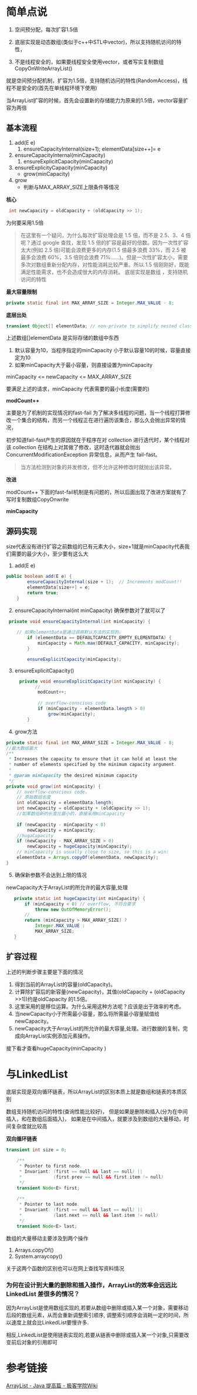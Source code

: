 # 简单点说
1. 空间预分配，每次扩容1.5倍

2. 底层实现是动态数组(类似于c++中STL中vector)，所以支持随机访问的特性，

3. 不是线程安全的，如果要线程安全使用vector，或者写实复制数组CopyOnWriteArrayList()


就是空间预分配机制，扩容为1.5倍，支持随机访问的特性(RandomAccess)，线程不是安全的(首先在单线程环境下使用)

当ArrayList扩容的时候，首先会设置新的存储能力为原来的1.5倍，vector容量扩容为两倍



## 基本流程


1. add(E e)
    1. ensureCapacityInternal(size+1);
    elementData[size++]= e
2. ensureCapacityInternal(minCapacity)
    1. ensureExplicitCapacity(minCapacity)
3. ensureExplicityCapacity(minCapacity)
    - grow(minCapacity)
4. grow
    - 判断与MAX_ARRAY_SIZE上限条件等情况

**核心**

```java
 int newCapacity = oldCapacity + (oldCapacity >> 1);
```

为何要采用1.5倍
>在这里有一个疑问，为什么每次扩容处理会是 1.5 倍，而不是 2.5、3、4 倍呢？通过 google 查找，发现 1.5 倍的扩容是最好的倍数。因为一次性扩容太大(例如 2.5 倍)可能会浪费更多的内存(1.5 倍最多浪费 33%，而 2.5 被最多会浪费 60%，3.5 倍则会浪费 71%……)。但是一次性扩容太小，需要多次对数组重新分配内存，对性能消耗比较严重。所以 1.5 倍刚刚好，既能满足性能需求，也不会造成很大的内存消耗。
底层实现是数组 ，支持随机访问的特性

**最大容量限制**

```java
private static final int MAX_ARRAY_SIZE = Integer.MAX_VALUE - 8;
```

**底层出处**

```java
transient Object[] elementData; // non-private to simplify nested class access
```
上述数组[]elementData 是实际存储的数组中东西

1. 默认容量为10，当程序指定的minCapacity 小于默认容量10的时候，容量直接定为10
2. 如果minCapacity大于最小容量，则直接设置为minCapacity

minCapacity <=  newCapacity <= MAX_ARRAY_SIZE

要满足上述的请求，minCapacity 代表需要的最小长度(需要的)


**modCount++**

主要是为了机制的实现情况的fast-fail 为了解决多线程的问题，当一个线程打算修改一个集合的结构，而另一个线程正在进行遍历该集合，那么久会抛出异常的情况，


初步知道fail-fast产生的原因就在于程序在对 collection 进行迭代时，某个线程对该 collection 在结构上对其做了修改，这时迭代器就会抛出 ConcurrentModificationException 异常信息，从而产生 fail-fast。
>当方法检测到对象的并发修改，但不允许这种修改时就抛出该异常。


**改进**

modCount++ 下面的fast-fail机制是有问题的，所以后面出现了改进方案就有了写时复制数组CopyOnwrite

**minCapacity**



## 源码实现

size代表没有进行扩容之前数组的已有元素大小，size+1就是minCapacity代表我们需要的最少大小，至少要有这么大

1. add(E e)

```java
public boolean add(E e) {
        ensureCapacityInternal(size + 1);  // Increments modCount!!
        elementData[size++] = e;
        return true;
    }
```


2. ensureCapacityInternal(int minCapacity) 确保参数对了就可以了

```java
 private void ensureCapacityInternal(int minCapacity) {
    
    // 如果elementData是通过调用默认方法的实现的， 
        if (elementData == DEFAULTCAPACITY_EMPTY_ELEMENTDATA) {
            minCapacity = Math.max(DEFAULT_CAPACITY, minCapacity);
        }

        ensureExplicitCapacity(minCapacity);
```  

3. ensureExplicitCapacity()  
```java
     private void ensureExplicitCapacity(int minCapacity) {
           //
            modCount++;
     
            // overflow-conscious code
            if (minCapacity - elementData.length > 0)
                grow(minCapacity);
        }

```

4. grow方法
```java
private static final int MAX_ARRAY_SIZE = Integer.MAX_VALUE - 8;
//最大数组最大
/**
 * Increases the capacity to ensure that it can hold at least the
 * number of elements specified by the minimum capacity argument.
 *
 * @param minCapacity the desired minimum capacity
 */
private void grow(int minCapacity) {
    // overflow-conscious code，
    // 原始数组长度
    int oldCapacity = elementData.length;
    int newCapacity = oldCapacity + (oldCapacity >> 1);
    //如果数组新的长度比最小的，直接采用minCapacity
    
    if (newCapacity - minCapacity < 0)
        newCapacity = minCapacity;
    //hugaCapacity
    if (newCapacity - MAX_ARRAY_SIZE > 0)
        newCapacity = hugeCapacity(minCapacity);
    // minCapacity is usually close to size, so this is a win:
    elementData = Arrays.copyOf(elementData, newCapacity);
}
```

5. 确保新参数不会达到上限的情况

newCapacity大于ArrayList的所允许的最大容量,处理

```java
   private static int hugeCapacity(int minCapacity) {
       if (minCapacity < 0) // overflow, 不符合要求
           throw new OutOfMemoryError();
       //
       return (minCapacity > MAX_ARRAY_SIZE) ?
           Integer.MAX_VALUE :
           MAX_ARRAY_SIZE;
   }
```

## 扩容过程

上述的判断步骤主要是下面的情况

1. 得到当前的ArrayList的容量(oldCapacity)。
2. 计算除扩容后的新容量(newCapacity)，其值(oldCapacity + (oldCapacity >>1))约是oldCapacity 的1.5倍。
3. 这里采用的是移位运算。为什么采用这种方法呢？应该是出于效率的考虑。
4. 当newCapacity小于所需最小容量，那么将所需最小容量赋值给newCapacity。
5. newCapacity大于ArrayList的所允许的最大容量,处理。进行数据的复制，完成向ArrayList实例添加元素操作。

接下看才查看hugeCapacity(minCapacity )



# 与LinkedList

底层实现是双向循环链表，所以ArrayList的区别本质上就是数组和链表的本质区别

数组支持随机访问的特性(查询性能比较好)， 但是如果是删除和插入(分为在中间插入，和在数组后面插入)， 如果是在中间插入，就要涉及到数组的大量移动，时间复杂度就比较高



**双向循环链表**

```java
transient int size = 0;
 
    /**
     * Pointer to first node.
     * Invariant: (first == null && last == null) ||
     *            (first.prev == null && first.item != null)
     */
    transient Node<E> first;
 
    /**
     * Pointer to last node.
     * Invariant: (first == null && last == null) ||
     *            (last.next == null && last.item != null)
     */
    transient Node<E> last;

```

数组的大量移动主要涉及到两个操作 

1. Arrays.copyOf()
2. System.arraycopy()

关于这两个函数的区别也可以在网上查找写资料情况

### 为何在设计到大量的删除和插入操作，ArrayList的效率会远远比LinkedList 差很多的情况？

因为ArrayList是使用数组实现的,若要从数组中删除或插入某一个对象，需要移动后段的数组元素，从而会重新调整索引顺序,
调整索引顺序会消耗一定的时间，所以速度上就会比LinkedList要慢许多. 

相反,LinkedList是使用链表实现的,若要从链表中删除或插入某一个对象,只需要改变前后对象的引用即可

# 参考链接

[ArrayList - Java 提高篇 - 极客学院Wiki](http://wiki.jikexueyuan.com/project/java-enhancement/java-twentyone.html)